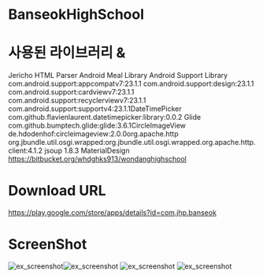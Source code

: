 # BanseokHighSchool

# 사용된 라이브러리 & 
Jericho HTML Parser
Android Meal Library
Android Support Library com.android.support:appcompatv7:23.1.1 com.android.support:design:23.1.1 com.android.support:cardviewv7:23.1.1 com.android.support:recyclerviewv7:23.1.1 com.android.support:supportv4:23.1.1DateTimePicker com.github.flavienlaurent.datetimepicker:library:0.0.2
Glide com.github.bumptech.glide:glide:3.6.1CircleImageView de.hdodenhof:circleimageview:2.0.0org.apache.http org.jbundle.util.osgi.wrapped:org.jbundle.util.osgi.wrapped.org.apache.http.client:4.1.2
jsoup 1.8.3
MaterialDesign
https://bitbucket.org/whdghks913/wondanghighschool

# Download URL
https://play.google.com/store/apps/details?id=com.jhp.banseok

# ScreenShot
![ex_screenshot](./unnamed.png)![ex_screenshot](./unnamed2.png)
![ex_screenshot](./unnamed3.png) ![ex_screenshot](./unnamed4.png)
